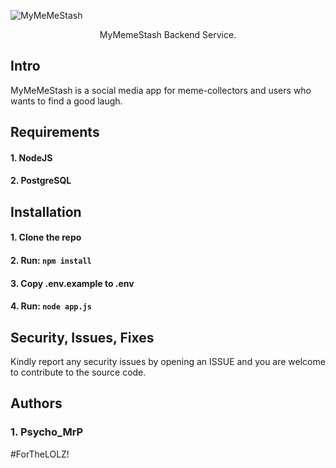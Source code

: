 ![MyMeMeStash](https://res.cloudinary.com/drmo1ipyw/image/upload/v1687448848/mymemestashlogo_h0dvqa.png)

<p style="text-align: center;">MyMemeStash Backend Service.</p>

## Intro
MyMeMeStash is a social media app for meme-collectors and users who wants to find a good laugh.

## Requirements
#### 1. NodeJS
#### 2. PostgreSQL

## Installation
#### 1. Clone the repo
#### 2. Run: `npm install`
#### 3. Copy .env.example to .env
#### 4. Run: `node app.js`

## Security, Issues, Fixes
Kindly report any security issues by opening an ISSUE and you are welcome to contribute to the source code. 

## Authors
### 1. Psycho_MrP

#ForTheLOLZ!